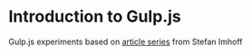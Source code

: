 # Introduction to Gulp.js

Gulp.js experiments based on [article series](http://stefanimhoff.de/tag/gulp/) from Stefan Imhoff